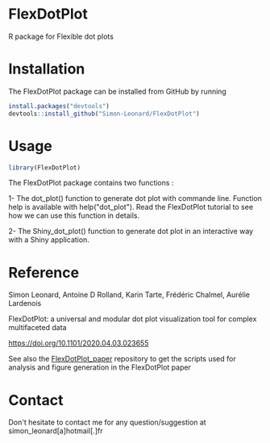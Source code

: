 # FlexDotPlot
R package for Flexible dot plots

# Installation 
The FlexDotPlot package can be installed from GitHub by running

```R
install.packages("devtools")
devtools::install_github("Simon-Leonard/FlexDotPlot")
```

# Usage
```R
library(FlexDotPlot)
```
The FlexDotPlot package contains two functions : 

1- The dot_plot() function to generate dot plot with commande line. Function help is available with help("dot_plot"). Read the FlexDotPlot tutorial to see how we can use this function in details.

2- The Shiny_dot_plot() function to generate dot plot in an interactive way with a Shiny application.

# Reference
Simon Leonard, Antoine D Rolland, Karin Tarte, Frédéric Chalmel, Aurélie Lardenois

FlexDotPlot: a universal and modular dot plot visualization tool for complex multifaceted data

https://doi.org/10.1101/2020.04.03.023655

See also the [FlexDotPlot_paper](https://github.com/Simon-Leonard/FlexDotPlot_paper) repository to get the scripts used for analysis and figure generation in the FlexDotPlot paper

# Contact
Don't hesitate to contact me for any question/suggestion at simon_leonard[a]hotmail[.]fr
